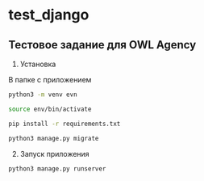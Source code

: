 # test_django

## Тестовое задание для OWL Agency

1. Установка

В папке с приложением

```bash
python3 -m venv evn
```
```bash
source env/bin/activate
```
```bash
pip install -r requirements.txt
```
```bash
python3 manage.py migrate
```


2. Запуск приложения

```bash
python3 manage.py runserver
```


